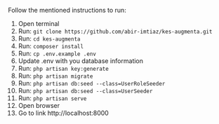 Follow the mentioned instructions to run:

1. Open terminal
2. Run: `git clone https://github.com/abir-imtiaz/kes-augmenta.git`
3. Run: `cd kes-augmenta`
4. Run: `composer install`
5. Run: `cp .env.example .env`
6. Update .env with you database information
7. Run: `php artisan key:generate`
8. Run: `php artisan migrate`
9. Run: `php artisan db:seed --class=UserRoleSeeder`
10. Run: `php artisan db:seed --class=UserSeeder`
11. Run: `php artisan serve`
12. Open browser
13. Go to link http://localhost:8000
